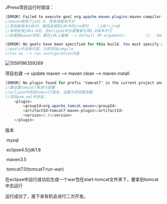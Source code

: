 JPress项目运行时错误：

```java
[ERROR] Failed to execute goal org.apache.maven.plugins:maven-compiler-plugin:3.5.1:compile (default-compile) on project xxx: Fatal error compiling: 无效的目标发行版: 1.8 -> [Help 1]
//maven使用了jad1.8，而本地版本不对
//添加新版本jdk时，路径选择到jdk中的jre即可  ..\jdk*\jre8
//本地安装jdk1.8后，在eclipse中也要重新引用1.8版本才行
//如果是maven项目，要在jdk上编辑 --> Default VM arguments:    		//  -Dmaven.multiModuleProjectDirectory=$M2_HOME

```



```java
[ERROR] No goals have been specified for this build. You must specify a valid lifecycle phase or a goal in the format <plugin-prefix>:<goal> or <plugin-group-id>:<plugin-artifact-id>[:<plugin-version>]:<goal>. Available lifecycle phases are: validate, initialize, generate-sources, process-sources, generate-resources, process-resources, compile, process-classes, generate-test-sources, process-test-sources, generate-test-resources, process-test-resources, test-compile, process-test-classes, test, prepare-package, package, pre-integration-test, integration-test, post-integration-test, verify, install, deploy, pre-clean, clean, post-clean, pre-site, site, post-site, site-deploy. -> [Help 1]
//goals中没有内容，为其添加compile
//run as --> run configuration内容
```

![1559196359269](D:\markdownLog\JPress\assets\1559196359269.png)



项目右键 --> update maven --> maven clean --> maven install



```java
[ERROR] No plugin found for prefix 'tomcat7' in the current project and in the plugin groups [org.apache.maven.plugins, org.codehaus.mojo] available from the repositories [local (C:\Users\yc\.m2\repository), central (https://repo.maven.apache.org/maven2)] -> [Help 1]
//要设置tomcat7来进行部署
//eclipse中添加tomcat7版本，设置为项目服务器
//项目pom.xml中添加：
    <plugin>
        <groupId>org.apache.tomcat.maven</groupId>
        <artifactId>tomcat7-maven-plugin</artifactId>
        <version>2.2</version>
    </plugin>
```

版本

​	mysql

​	eclipse4.5/jdk1.8

​	maven3.5

​	tomcat7.0(tomcat7:run-war)

在eclipse中运行成功后生成一个war包在start-tomcat文件夹下，要拿到tomcat中去运行



运行成功了，接下来有机会进行二次开发。